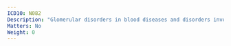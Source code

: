 ```yaml
---
ICD10: N082
Description: "Glomerular disorders in blood diseases and disorders involving the immune mechanism"
Matters: No
Weight: 0
---
```



